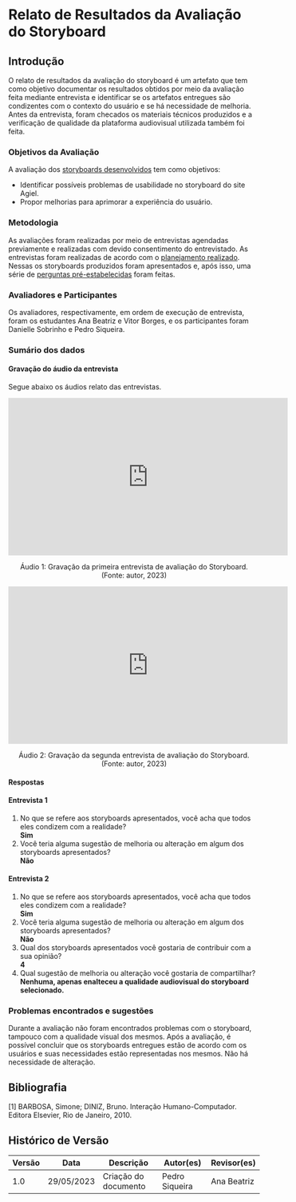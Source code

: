 # Relato de Resultados da Avaliação do Storyboard

## Introdução

O relato de resultados da avaliação do storyboard é um artefato que tem como objetivo documentar os resultados obtidos por meio da avaliação feita mediante entrevista e identificar se os artefatos entregues são condizentes com o contexto do usuário e se há necessidade de melhoria. Antes da entrevista, foram checados os materiais técnicos produzidos e a verificação de qualidade da plataforma audiovisual utilizada também foi feita.

### Objetivos da Avaliação

A avaliação dos [storyboards desenvolvidos](planejamento_avaliacao_storyboard.md#Storyboards-desenvolvidos) tem como objetivos:

 - Identificar possíveis problemas de usabilidade no storyboard do site Agiel.
 - Propor melhorias para aprimorar a experiência do usuário.

### Metodologia

As avaliações foram realizadas por meio de entrevistas agendadas previamente e realizadas com devido consentimento do entrevistado. As entrevistas foram realizadas de acordo com o [planejamento realizado](planejamento_avaliacao_storyboard.md). Nessas os storyboards produzidos foram apresentados e, após isso, uma série de [perguntas pré-estabelecidas](planejamento_avaliacao_storyboard.md#Planejamento-da-Avaliação) foram feitas.

### Avaliadores e Participantes

Os avaliadores, respectivamente, em ordem de execução de entrevista, foram os estudantes Ana Beatriz e Vitor Borges, e os participantes foram Danielle Sobrinho e Pedro Siqueira.

### Sumário dos dados

#### Gravação do áudio da entrevista

Segue abaixo os áudios relato das entrevistas.

<iframe width="560" height="315" src="https://www.youtube.com/embed/iOxyRkrUfBQ" title="YouTube video player" frameborder="0" allow="accelerometer; autoplay; clipboard-write; encrypted-media; gyroscope; picture-in-picture; web-share" allowfullscreen></iframe>

<div style="text-align: center">
<p>
Áudio 1: Gravação da primeira entrevista de avaliação do Storyboard. (Fonte: autor, 2023)
</p>
</div>

<iframe width="560" height="315" src="https://www.youtube.com/embed/aLxjsN38lUg" title="YouTube video player" frameborder="0" allow="accelerometer; autoplay; clipboard-write; encrypted-media; gyroscope; picture-in-picture; web-share" allowfullscreen></iframe>

<div style="text-align: center">
<p>
Áudio 2: Gravação da segunda entrevista de avaliação do Storyboard. (Fonte: autor, 2023)
</p>
</div>

#### Respostas 

#### Entrevista 1

<ol>
<li> No que se refere aos storyboards apresentados, você acha que todos eles condizem com a realidade? 
    <br/> <b> Sim </b>
</li>
<li> Você teria alguma sugestão de melhoria ou alteração em algum dos storyboards apresentados?
    <br/> <b> Não </b>
</li>
</ol>

#### Entrevista 2

<ol>
<li> No que se refere aos storyboards apresentados, você acha que todos eles condizem com a realidade? 
    <br/> <b> Sim </b>
</li>
<li> Você teria alguma sugestão de melhoria ou alteração em algum dos storyboards apresentados?
    <br/> <b> Não </b>
</li>
<li> Qual dos storyboards apresentados você gostaria de contribuir com a sua opinião? 
    <br/> <b> 4 </b>
</li>
<li> Qual sugestão de melhoria ou alteração você gostaria de compartilhar?  
    <br/> <b> Nenhuma, apenas enalteceu a qualidade audiovisual do storyboard selecionado. </b>
</li>
</ol>

### Problemas encontrados e sugestões

Durante a avaliação não foram encontrados problemas com o storyboard, tampouco com a qualidade visual dos mesmos. Após a avaliação, é possível concluir que os storyboards entregues estão de acordo com os usuários e suas necessidades estão representadas nos mesmos. Não há necessidade de alteração.

## Bibliografia

[1] BARBOSA, Simone; DINIZ, Bruno. Interação Humano-Computador. Editora Elsevier, Rio de Janeiro, 2010.

## Histórico de Versão

| Versão | Data  | Descrição                          | Autor(es)     |  Revisor(es)  |
| ------ | ----- | ---------------------------------- | ------------- | ------------- |
| 1.0  | 29/05/2023 | Criação do documento | Pedro Siqueira |  Ana Beatriz  |